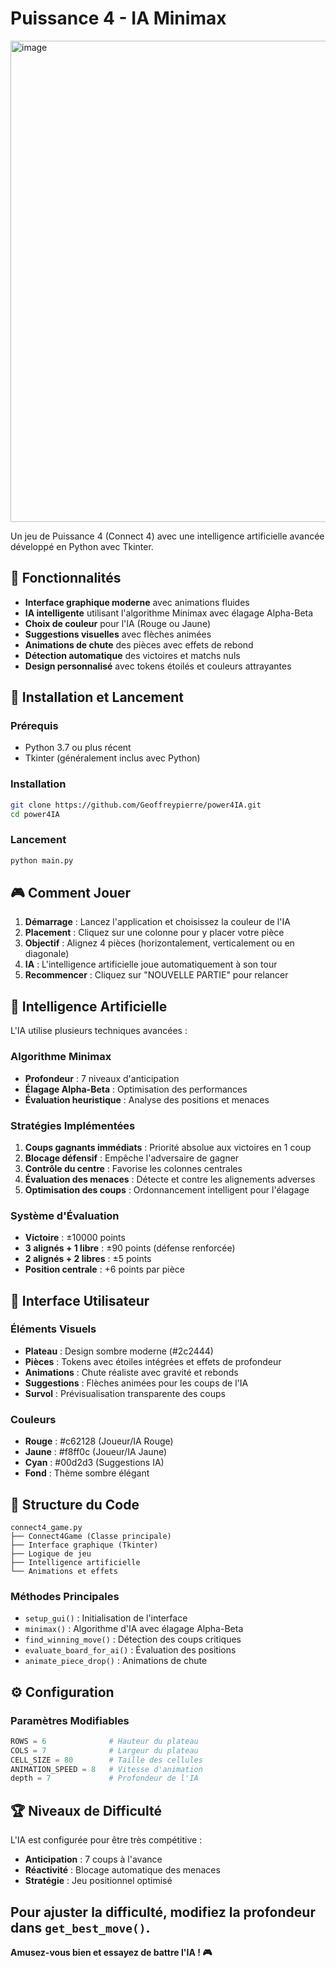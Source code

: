 # Puissance 4 - IA Minimax

<img width="632" height="770" alt="image" src="https://github.com/user-attachments/assets/52c95738-0d3a-4716-b8e2-f1b88a10a9e6" />

Un jeu de Puissance 4 (Connect 4) avec une intelligence artificielle avancée développé en Python avec Tkinter.

## 🎯 Fonctionnalités

- **Interface graphique moderne** avec animations fluides
- **IA intelligente** utilisant l'algorithme Minimax avec élagage Alpha-Beta
- **Choix de couleur** pour l'IA (Rouge ou Jaune)
- **Suggestions visuelles** avec flèches animées
- **Animations de chute** des pièces avec effets de rebond
- **Détection automatique** des victoires et matchs nuls
- **Design personnalisé** avec tokens étoilés et couleurs attrayantes

## 🚀 Installation et Lancement

### Prérequis
- Python 3.7 ou plus récent
- Tkinter (généralement inclus avec Python)

### Installation
```bash
git clone https://github.com/Geoffreypierre/power4IA.git
cd power4IA
```
### Lancement
```bash
python main.py
```

## 🎮 Comment Jouer

1. **Démarrage** : Lancez l'application et choisissez la couleur de l'IA
2. **Placement** : Cliquez sur une colonne pour y placer votre pièce
3. **Objectif** : Alignez 4 pièces (horizontalement, verticalement ou en diagonale)
4. **IA** : L'intelligence artificielle joue automatiquement à son tour
5. **Recommencer** : Cliquez sur "NOUVELLE PARTIE" pour relancer

## 🤖 Intelligence Artificielle

L'IA utilise plusieurs techniques avancées :

### Algorithme Minimax
- **Profondeur** : 7 niveaux d'anticipation
- **Élagage Alpha-Beta** : Optimisation des performances
- **Évaluation heuristique** : Analyse des positions et menaces

### Stratégies Implémentées
1. **Coups gagnants immédiats** : Priorité absolue aux victoires en 1 coup
2. **Blocage défensif** : Empêche l'adversaire de gagner
3. **Contrôle du centre** : Favorise les colonnes centrales
4. **Évaluation des menaces** : Détecte et contre les alignements adverses
5. **Optimisation des coups** : Ordonnancement intelligent pour l'élagage

### Système d'Évaluation
- **Victoire** : ±10000 points
- **3 alignés + 1 libre** : ±90 points (défense renforcée)
- **2 alignés + 2 libres** : ±5 points
- **Position centrale** : +6 points par pièce

## 🎨 Interface Utilisateur

### Éléments Visuels
- **Plateau** : Design sombre moderne (#2c2444)
- **Pièces** : Tokens avec étoiles intégrées et effets de profondeur
- **Animations** : Chute réaliste avec gravité et rebonds
- **Suggestions** : Flèches animées pour les coups de l'IA
- **Survol** : Prévisualisation transparente des coups

### Couleurs
- **Rouge** : #c62128 (Joueur/IA Rouge)
- **Jaune** : #f8ff0c (Joueur/IA Jaune)  
- **Cyan** : #00d2d3 (Suggestions IA)
- **Fond** : Thème sombre élégant

## 📁 Structure du Code

```
connect4_game.py
├── Connect4Game (Classe principale)
├── Interface graphique (Tkinter)
├── Logique de jeu
├── Intelligence artificielle
└── Animations et effets
```

### Méthodes Principales
- `setup_gui()` : Initialisation de l'interface
- `minimax()` : Algorithme d'IA avec élagage Alpha-Beta
- `find_winning_move()` : Détection des coups critiques
- `evaluate_board_for_ai()` : Évaluation des positions
- `animate_piece_drop()` : Animations de chute

## ⚙️ Configuration

### Paramètres Modifiables
```python
ROWS = 6              # Hauteur du plateau
COLS = 7              # Largeur du plateau  
CELL_SIZE = 80        # Taille des cellules
ANIMATION_SPEED = 8   # Vitesse d'animation
depth = 7             # Profondeur de l'IA
```

## 🏆 Niveaux de Difficulté

L'IA est configurée pour être très compétitive :
- **Anticipation** : 7 coups à l'avance
- **Réactivité** : Blocage automatique des menaces
- **Stratégie** : Jeu positionnel optimisé

Pour ajuster la difficulté, modifiez la profondeur dans `get_best_move()`.
---

**Amusez-vous bien et essayez de battre l'IA ! 🎮**

